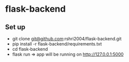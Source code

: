 # flask-backend

## Set up

- git clone git@github.com:rshri2004/flask-backend.git
- pip install -r flask-backend/requirements.txt
- cd flask-backend
- flask run =>  app will be running on http://127.0.0.1:5000 
